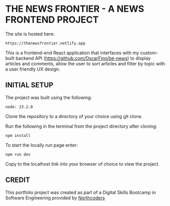 # THE NEWS FRONTIER - A NEWS FRONTEND PROJECT

The site is hosted here:

    https://thenewsfrontier.netlify.app

This is a frontend-end React application that interfaces with my custom-built backend API (https://github.com/OscarFinn/be-news) to display articles and comments, allow the user to sort articles and filter by topic with a user friendly UX design.

## INITIAL SETUP

The project was built using the following:

    node: 23.2.0

Clone the repository to a directory of your choice using git clone.

Run the following in the terminal from the project directory after cloning:

    npm install

To start the locally run page enter:

    npm run dev

Copy to the localhost link into your browser of choice to view the project.

## CREDIT

This portfolio project was created as part of a Digital Skills Bootcamp in Software Engineering provided by [Northcoders](https://northcoders.com/)
